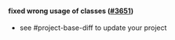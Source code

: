 #### fixed wrong usage of classes ([#3651](https://github.com/shopsys/shopsys/pull/3651))

- see #project-base-diff to update your project
